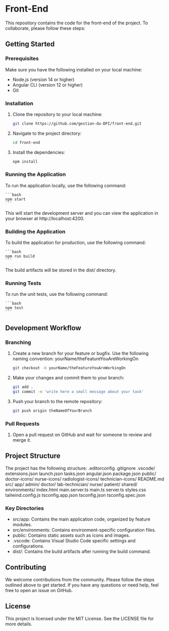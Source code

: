 # Front-End

This repository contains the code for the front-end of the project. To collaborate, please follow these steps:

## Getting Started

### Prerequisites

Make sure you have the following installed on your local machine:

- Node.js (version 14 or higher)
- Angular CLI (version 12 or higher)
- Git

### Installation

1. Clone the repository to your local machine:

    ```bash
    git clone https://github.com/gestion-du-DPI/front-end.git
    ```

2. Navigate to the project directory:

    ```bash
    cd front-end
    ```

3. Install the dependencies:

    ```bash
    npm install
    ```

### Running the Application

To run the application locally, use the following command:

    ```bash
    npm start
    ```

This will start the development server and you can view the application in your browser at http://localhost:4200.

### Building the Application

To build the application for production, use the following command:

    ```bash
    npm run build
    ```

The build artifacts will be stored in the dist/ directory.

### Running Tests

To run the unit tests, use the following command:

    ```bash
    npm test
    ```

## Development Workflow

### Branching

1. Create a new branch for your feature or bugfix. Use the following naming convention: yourName/theFeatureYouAreWorkingOn

    ```bash
    git checkout -b yourName/theFeatureYouAreWorkingOn
    ```

2. Make your changes and commit them to your branch:

    ```bash
    git add .
    git commit -m 'write here a small message about your task'
    ```

3. Push your branch to the remote repository:

    ```bash
    git push origin theNameOfYourBranch
    ```

### Pull Requests

1. Open a pull request on GitHub and wait for someone to review and merge it.

## Project Structure

The project has the following structure:
.editorconfig
.gitignore
.vscode/
    extensions.json
    launch.json
    tasks.json
angular.json
package.json
public/
    doctor-icons/
    nurse-icons/
    radiologist-icons/
    technician-icons/
README.md
src/
    app/
        admin/
        doctor/
        lab-technician/
        nurse/
        patient/
        shared/
    environments/
    index.html
    main.server.ts
    main.ts
    server.ts
    styles.css
tailwind.config.js
tsconfig.app.json
tsconfig.json
tsconfig.spec.json


### Key Directories

- src/app: Contains the main application code, organized by feature modules.
- src/environments: Contains environment-specific configuration files.
- public: Contains static assets such as icons and images.
- .vscode: Contains Visual Studio Code specific settings and configurations.
- dist/: Contains the build artifacts after running the build command.

## Contributing

We welcome contributions from the community. Please follow the steps outlined above to get started. If you have any questions or need help, feel free to open an issue on GitHub.

## License

This project is licensed under the MIT License. See the LICENSE file for more details.